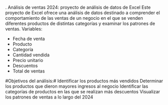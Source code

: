 . Análisis de ventas 2024: proyecto de análisis de datos de Excel
Este proyecto de Excel ofrece una análisis de datos destinado a comprender el comportamiento de las ventas de un negocio en el que se venden diferentes productos de distintas categorías 
y examinar los patrones de ventas. 
Variables:
- Fecha de venta
- Producto
- Categoría
- Cantidad vendida
- Precio unitario
- Descuentos 
- Total de ventas

#Objetivos del análisis:#
Identificar los productos más vendidos
Determinar los productos que dieron mayores ingresos al negocio
Identificar las categorías de productos en las que se realizan más descuentos
Visualizar los patrones de ventas a lo largo del 2024
